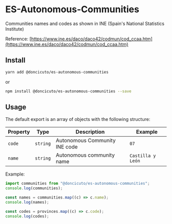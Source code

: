 # ES-Autonomous-Communities

Communities names and codes as shown in INE (Spain's National Statistics Institute)

Reference: [https://www.ine.es/daco/daco42/codmun/cod_ccaa.htm](https://www.ine.es/daco/daco42/codmun/cod_ccaa.htm)

## Install

```bash
yarn add @doncicuto/es-autonomous-communities
```

or

```bash
npm install @doncicuto/es-autonomous-communities --save
```

## Usage

The default export is an array of objects with the following structure:

| Property | Type     | Description                   | Example           |
| -------- | -------- | ----------------------------- | ----------------- |
| `code`   | `string` | Autonomous Community INE code | `07`              |
| `name`   | `string` | Autonomous community name     | `Castilla y León` |

Example:

```js
import communities from "@doncicuto/es-autonomous-communities";
console.log(communities);

const names = communities.map((c) => c.name);
console.log(names);

const codes = provinces.map((c) => c.code);
console.log(codes);
```
